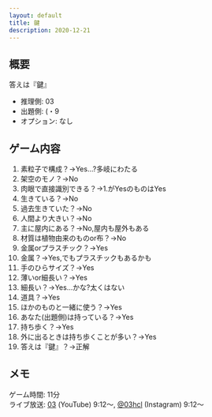 ```yaml
---
layout: default
title: 鍵
description: 2020-12-21
---
```


## 概要

答えは『鍵』

- 推理側: 03
- 出題側: (・9
- オプション: なし

## ゲーム内容

1. 素粒子で構成？→Yes…?多岐にわたる
2. 架空のモノ？→No
3. 肉眼で直接識別できる？→1.がYesのものはYes
4. 生きている？→No
5. 過去生きていた？→No
6. 人間より大きい？→No
7. 主に屋内にある？→No,屋内も屋外もある
8. 材質は植物由来のものor布？→No
9. 金属orプラスチック？→Yes
10. 金属？→Yes,でもプラスチックもあるかも
11. 手のひらサイズ？→Yes
12. 薄いor細長い？→Yes
13. 細長い？→Yes…かな?太くはない
14. 道具？→Yes
15. ほかのものと一緒に使う？→Yes
16. あなた(出題側)は持っている？→Yes
17. 持ち歩く？→Yes
18. 外に出るときは持ち歩くことが多い？→Yes
19. 答えは『鍵』？→正解

## メモ

ゲーム時間: 11分  
ライブ放送: [03](https://www.youtube.com/watch?v=JwrxicsBW7U&t=552s) (YouTube) 9:12～, [@03hcl](https://www.instagram.com/tv/CJI6wbFjH5T/) (Instagram) 9:12～
